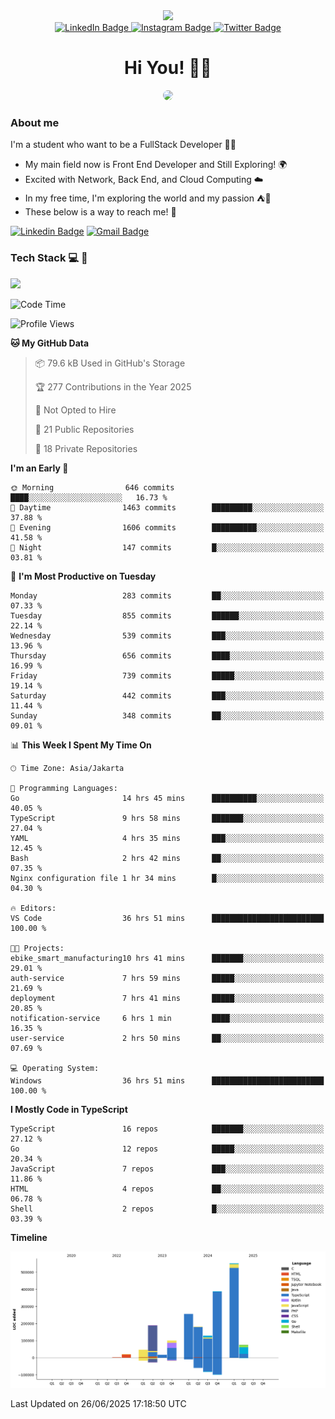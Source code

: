 <div>
  <div id="header" align="center">
      <img src="https://media.giphy.com/media/nFLW7PNGgN3lI68rdv/giphy.gif" width="100"/>
      <div id="badges" style="margin-bottom:20px">
        <a href="https://www.linkedin.com/in/daffaputranarendra/">
          <img src="https://img.shields.io/badge/LinkedIn-blue?style=for-the-badge&logo=linkedin&logoColor=white" alt="LinkedIn Badge"/>
        </a>
        <a href="https://www.instagram.com/daffadon_/">
          <img src="https://img.shields.io/badge/Instagram-E4405F?style=for-the-badge&logo=instagram&logoColor=white" alt="Instagram Badge"/>
        </a>
        <a href="https://twitter.com/daffadon_">
          <img src="https://img.shields.io/badge/Twitter-blue?style=for-the-badge&logo=twitter&logoColor=white" alt="Twitter Badge"/>
        </a>
      </div>
    <h1>Hi You! 🙌🙌</h1>
    <img src="https://media.giphy.com/media/rJsMvyk7AHHiW9qKLM/giphy.gif" height=200 style="border-radius:10px" />
  </div>
</div>

### About me

I'm a student who want to be a FullStack Developer 🧑‍💻

- My main field now is Front End Developer and Still Exploring! 🌍
- Excited with Network, Back End, and Cloud Computing ☁️
- In my free time, I'm exploring the world and my passion ⛺🍵
- These below is a way to reach me! 🏃

[![Linkedin Badge](https://skillicons.dev/icons?i=linkedin)](https://www.linkedin.com/in/daffaputranarendra/)
[![Gmail Badge](https://skillicons.dev/icons?i=gmail)](https://mail.google.com/mail/?view=cm&fs=1&to=daffaputranarendra9@gmail.com)

### Tech Stack 💻 📘

<img src="https://skillicons.dev/icons?i=java,html,css,javascript,typescript,golang,react,next,express,vite,tailwind,mui,prisma,mongodb,mysql,firebase,jest,git,jenkins,docker,kubernetes,github,postman,prometheus,grafana,gcp,vscode,arch,&perline=9"/>

<!--START_SECTION:waka-->
![Code Time](http://img.shields.io/badge/Code%20Time-83%20hrs%2029%20mins-blue)

![Profile Views](http://img.shields.io/badge/Profile%20Views-0-blue)

**🐱 My GitHub Data** 

> 📦 79.6 kB Used in GitHub's Storage 
 > 
> 🏆 277 Contributions in the Year 2025
 > 
> 🚫 Not Opted to Hire
 > 
> 📜 21 Public Repositories 
 > 
> 🔑 18 Private Repositories 
 > 
**I'm an Early 🐤** 

```text
🌞 Morning                646 commits         ████░░░░░░░░░░░░░░░░░░░░░   16.73 % 
🌆 Daytime                1463 commits        █████████░░░░░░░░░░░░░░░░   37.88 % 
🌃 Evening                1606 commits        ██████████░░░░░░░░░░░░░░░   41.58 % 
🌙 Night                  147 commits         █░░░░░░░░░░░░░░░░░░░░░░░░   03.81 % 
```
📅 **I'm Most Productive on Tuesday** 

```text
Monday                   283 commits         ██░░░░░░░░░░░░░░░░░░░░░░░   07.33 % 
Tuesday                  855 commits         ██████░░░░░░░░░░░░░░░░░░░   22.14 % 
Wednesday                539 commits         ███░░░░░░░░░░░░░░░░░░░░░░   13.96 % 
Thursday                 656 commits         ████░░░░░░░░░░░░░░░░░░░░░   16.99 % 
Friday                   739 commits         █████░░░░░░░░░░░░░░░░░░░░   19.14 % 
Saturday                 442 commits         ███░░░░░░░░░░░░░░░░░░░░░░   11.44 % 
Sunday                   348 commits         ██░░░░░░░░░░░░░░░░░░░░░░░   09.01 % 
```


📊 **This Week I Spent My Time On** 

```text
🕑︎ Time Zone: Asia/Jakarta

💬 Programming Languages: 
Go                       14 hrs 45 mins      ██████████░░░░░░░░░░░░░░░   40.05 % 
TypeScript               9 hrs 58 mins       ███████░░░░░░░░░░░░░░░░░░   27.04 % 
YAML                     4 hrs 35 mins       ███░░░░░░░░░░░░░░░░░░░░░░   12.45 % 
Bash                     2 hrs 42 mins       ██░░░░░░░░░░░░░░░░░░░░░░░   07.35 % 
Nginx configuration file 1 hr 34 mins        █░░░░░░░░░░░░░░░░░░░░░░░░   04.30 % 

🔥 Editors: 
VS Code                  36 hrs 51 mins      █████████████████████████   100.00 % 

🐱‍💻 Projects: 
ebike_smart_manufacturing10 hrs 41 mins      ███████░░░░░░░░░░░░░░░░░░   29.01 % 
auth-service             7 hrs 59 mins       █████░░░░░░░░░░░░░░░░░░░░   21.69 % 
deployment               7 hrs 41 mins       █████░░░░░░░░░░░░░░░░░░░░   20.85 % 
notification-service     6 hrs 1 min         ████░░░░░░░░░░░░░░░░░░░░░   16.35 % 
user-service             2 hrs 50 mins       ██░░░░░░░░░░░░░░░░░░░░░░░   07.69 % 

💻 Operating System: 
Windows                  36 hrs 51 mins      █████████████████████████   100.00 % 
```

**I Mostly Code in TypeScript** 

```text
TypeScript               16 repos            ███████░░░░░░░░░░░░░░░░░░   27.12 % 
Go                       12 repos            █████░░░░░░░░░░░░░░░░░░░░   20.34 % 
JavaScript               7 repos             ███░░░░░░░░░░░░░░░░░░░░░░   11.86 % 
HTML                     4 repos             ██░░░░░░░░░░░░░░░░░░░░░░░   06.78 % 
Shell                    2 repos             █░░░░░░░░░░░░░░░░░░░░░░░░   03.39 % 
```



**Timeline**

![Lines of Code chart](https://raw.githubusercontent.com/Daffadon/Daffadon/main/assets/bar_graph.png)


 Last Updated on 26/06/2025 17:18:50 UTC
<!--END_SECTION:waka-->
